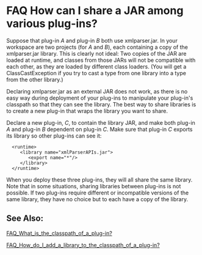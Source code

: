 

FAQ How can I share a JAR among various plug-ins?
=================================================

Suppose that plug-in _A_ and plug-in _B_ both use xmlparser.jar. In your workspace are two projects (for _A_ and _B_), each containing a copy of the xmlparser.jar library. This is clearly not ideal: Two copies of the JAR are loaded at runtime, and classes from those JARs will not be compatible with each other, as they are loaded by different class loaders. (You will get a ClassCastException if you try to cast a type from one library into a type from the other library.)

  

Declaring xmlparser.jar as an external JAR does not work, as there is no easy way during deployment of your plug-ins to manipulate your plug-in's classpath so that they can see the library. The best way to share libraries is to create a new plug-in that wraps the library you want to share.

  

Declare a new plug-in, _C_, to contain the library JAR, and make both plug-in _A_ and plug-in _B_ dependent on plug-in _C_. Make sure that plug-in _C_ exports its library so other plug-ins can see it:

      <runtime>
         <library name="xmlParserAPIs.jar">
            <export name="*"/>
         </library>
      </runtime>

  

When you deploy these three plug-ins, they will all share the same library. Note that in some situations, sharing libraries between plug-ins is not possible. If two plug-ins require different or incompatible versions of the same library, they have no choice but to each have a copy of the library.

  

  

  

See Also:
---------

[FAQ\_What\_is\_the\_classpath\_of\_a_plug-in?](./FAQ_What_is_the_classpath_of_a_plug-in.md "FAQ What is the classpath of a plug-in?")

  
[FAQ\_How\_do\_I\_add\_a\_library\_to\_the\_classpath\_of\_a\_plug-in?](./FAQ_How_do_I_add_a_library_to_the_classpath_of_a_plug-in.md "FAQ How do I add a library to the classpath of a plug-in?")

